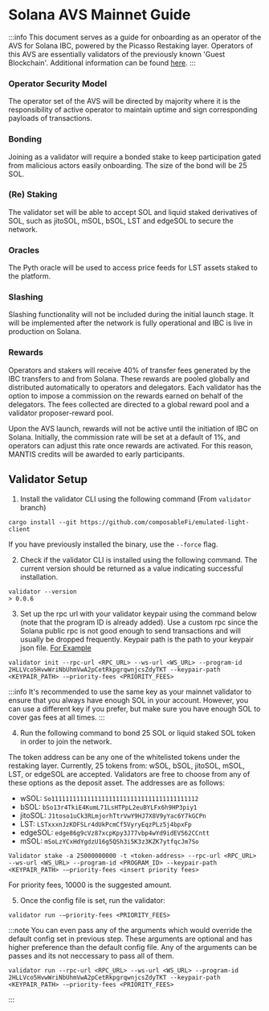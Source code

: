 # Solana AVS Mainnet Guide

:::info
This document serves as a guide for onboarding as an operator of the AVS for Solana IBC, powered by the Picasso Restaking layer. Operators of this AVS are essentially validators of the previously known 'Guest Blockchain'. Additional information can be found [here](../technology/restaking/sol-ibc-avs.md).
:::

### Operator Security Model
The operator set of the AVS will be directed by majority where it is the responsibility of active operator to maintain uptime and sign corresponding payloads of transactions.

### Bonding

Joining as a validator will require a bonded stake to keep participation gated from malicious actors easily onboarding. The size of the bond will be 25 SOL.

### (Re) Staking
The validator set will be able to accept SOL and liquid staked derivatives of SOL, such as jitoSOL, mSOL, bSOL, LST and edgeSOL to secure the network.   

### Oracles
The Pyth oracle will be used to access price feeds for LST assets staked to the platform. 

### Slashing 
Slashing functionality will not be included during the initial launch stage. It will be implemented after the network is fully operational and IBC is live in production on Solana.

### Rewards 
Operators and stakers will receive 40% of transfer fees generated by the IBC transfers to and from Solana. These rewards are pooled globally and distributed automatically to operators and delegators. Each validator has the option to impose a commission on the rewards earned on behalf of the delegators. The fees collected are directed to a global reward pool and a validator proposer-reward pool.

Upon the AVS launch, rewards will not be active until the initiation of IBC on Solana. Initially, the commission rate will be set at a default of 1%, and operators can adjust this rate once rewards are activated. For this reason, MANTIS credits will be awarded to early participants.
## Validator Setup

1. Install the validator CLI using the following command (From `validator` branch) 
```
cargo install --git https://github.com/composableFi/emulated-light-client
```

If you have previously installed the binary, use the `--force` flag.

2. Check if the validator CLI is installed using the following command. The current version should be returned as a value indicating successful installation.
```
validator --version
> 0.0.6
```
 
3. Set up the rpc url with your validator keypair using the command below (note that the program ID is already added). Use a custom 
rpc since the Solana public rpc is not good enough to send transactions and will usually be dropped frequently. Keypair path is the path to your keypair json file. [For Example](https://github.com/ComposableFi/emulated-light-client/blob/2313bbd4c1f838ce36b894e781ede5eb63b7c698/solana/solana-ibc/keypair.json)

```
validator init --rpc-url <RPC_URL> --ws-url <WS_URL> --program-id 2HLLVco5HvwWriNbUhmVwA2pCetRkpgrqwnjcsZdyTKT --keypair-path <KEYPAIR_PATH> -—priority-fees <PRIORITY_FEES>
```

:::info
It's recommended to use the same key as your mainnet validator to ensure that you always have enough SOL in your account. However, you can use a different key if you prefer, but make sure you have enough SOL to cover gas fees at all times.
:::

4. Run the following command to bond 25 SOL or liquid staked SOL token in order to join the network.
 
The token address can be any one of the whitelisted tokens under the restaking layer. Currently, 25 tokens from: wSOL, bSOL, jitoSOL, mSOL, LST, or edgeSOL are accepted. Validators are free to choose from any of these options as the deposit asset. The addresses are as follows:

- wSOL: `So11111111111111111111111111111111111111112`
- bSOL: `bSo13r4TkiE4KumL71LsHTPpL2euBYLFx6h9HP3piy1`
- jitoSOL: `J1toso1uCk3RLmjorhTtrVwY9HJ7X8V9yYac6Y7kGCPn`
- LST: `LSTxxxnJzKDFSLr4dUkPcmCf5VyryEqzPLz5j4bpxFp`
- edgeSOL: `edge86g9cVz87xcpKpy3J77vbp4wYd9idEV562CCntt`
- mSOL: `mSoLzYCxHdYgdzU16g5QSh3i5K3z3KZK7ytfqcJm7So`

```
Validator stake -a 25000000000 -t <token-address> --rpc-url <RPC_URL> --ws-url <WS_URL> --program-id <PROGRAM_ID> --keypair-path <KEYPAIR_PATH> -—priority-fees <insert priority fees>
```
For priority fees, 10000 is the suggested amount.
   
5. Once the config file is set, run the validator: 

```
validator run -—priority-fees <PRIORITY_FEES>
```
:::note
You can even pass any of the arguments which would override the default config set in previous step. These arguments are
optional and has higher preference than the default config file. Any of the arguments can be passes and its not neccessary to pass
all of them.

```
validator run --rpc-url <RPC_URL> --ws-url <WS_URL> --program-id 2HLLVco5HvwWriNbUhmVwA2pCetRkpgrqwnjcsZdyTKT --keypair-path <KEYPAIR_PATH> -—priority-fees <PRIORITY_FEES>
```
:::
